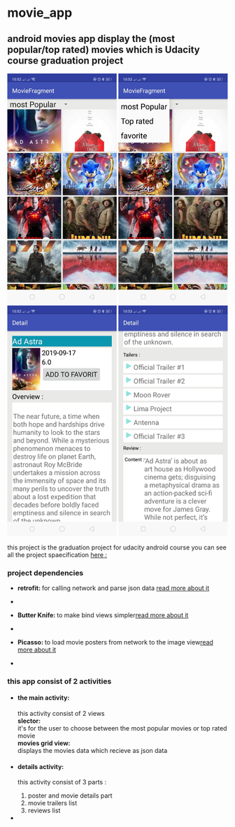 # movie_app
<h2>android movies app display the (most popular/top rated) movies which is Udacity course graduation project</h2>
<p><img width="250" src="readme_img/Screenshot_2020-03-17-22-52-19-37.jpg"/>  <img width="250" src="readme_img/Screenshot_2020-03-17-22-52-34-56.jpg"/>  <img width="250" src="readme_img/Screenshot_2020-03-17-22-52-50-73.jpg"/>  <img width="250" src="readme_img/Screenshot_2020-03-17-22-53-05-56.jpg"/>
<p>this project is the graduation project for udacity android course you can see all the project spaecification
<a href="https://review.udacity.com/#!/rubrics/67/view">here : </a></p>
 <h3>project dependencies</h3>
  <ul>
    <li><p><strong>retrofit: </strong>for calling network and parse json data <a href="https://square.github.io/retrofit/">read more about it</a></p><li>
    <li><p><strong>Butter Knife: </strong>to make bind views simpler<a href="https://github.com/JakeWharton/butterknife">read more about it</a></p><li>
    <li><p><strong>Picasso: </strong>to load movie posters from network to the image view<a href=https://square.github.io/picasso/">read more about it</a></p><li>
  </ul>
     
<h3>this app consist of 2 activities</h3>
<ul>
<li>
<h4>the main activity:</h4>
<p>
  this activity consist of 2 views <br/> 
  <strong>slector:</strong><br/> it's for the user to choose between the most popular movies or top rated movie<br/>
  <strong>movies grid view:</strong><br/>displays the movies data which recieve as json data 
</p></li>
  <li>
    <h4>details activity:</h4>
    <p>this activity consist of 3 parts : </p>
    <ol>
      <li>poster and movie details part </li>
      <li>movie trailers list</li>
      <li>reviews list</li>
    </ol>
  <li>
</ul>

